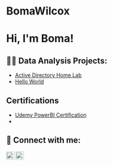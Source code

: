 # BomaWilcox
<h1>Hi, I'm Boma!
<h2>👨‍💻 Data Analysis Projects:</h2>


  - [Active Directory Home Lab](https://github.com/bwilcox1/AdventureWorks/blob/main/README.md)
  - [Hello World](https://github.com)


<h2>Certifications</h2>

- [Udemy PowerBI Certification](https://www.udemy.com/course/the-complete-power-bi-practical-course/?couponCode=ACCAGE0923)
-
<h2> 🤳 Connect with me:</h2>


[<img align="left" alt="Boma Wilcox | LinkedIn" width="22px" src="https://cdn.jsdelivr.net/npm/simple-icons@v3/icons/linkedin.svg" />][linkedin]
[<img align="left" alt="CleverWilcox | Instagram" width="22px" src="https://cdn.jsdelivr.net/npm/simple-icons@v3/icons/instagram.svg" />][instagram]

[twitter]: https://twitter.com/joshmadakor
[youtube]: https://www.youtube.com/c/joshmadakor
[instagram]: https://www.instagram.com/joshmadakor/
[linkedin]: https://linkedin.com/in/joshmadakor

<!--
**joshmadakor1/joshmadakor1** is a ✨ _special_ ✨ repository because its `README.md` (this file) appears on your GitHub profile.

Here are some ideas to get you started:

- 🔭 I’m currently working on ...
- 🌱 I’m currently learning ...
- 👯 I’m looking to collaborate on ...
- 🤔 I’m looking for help with ...
- 💬 Ask me about ...
- 📫 How to reach me: ...
- 😄 Pronouns: ...
- ⚡ Fun fact: ...
-->
